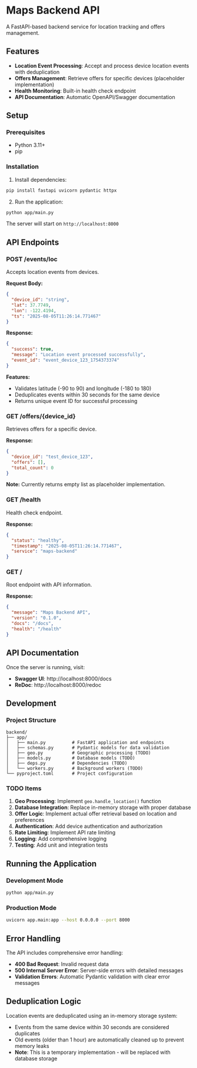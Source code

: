 # Maps Backend API

A FastAPI-based backend service for location tracking and offers management.

## Features

- **Location Event Processing**: Accept and process device location events with deduplication
- **Offers Management**: Retrieve offers for specific devices (placeholder implementation)
- **Health Monitoring**: Built-in health check endpoint
- **API Documentation**: Automatic OpenAPI/Swagger documentation

## Setup

### Prerequisites

- Python 3.11+
- pip

### Installation

1. Install dependencies:
```bash
pip install fastapi uvicorn pydantic httpx
```

2. Run the application:
```bash
python app/main.py
```

The server will start on `http://localhost:8000`

## API Endpoints

### POST /events/loc
Accepts location events from devices.

**Request Body:**
```json
{
  "device_id": "string",
  "lat": 37.7749,
  "lon": -122.4194,
  "ts": "2025-08-05T11:26:14.771467"
}
```

**Response:**
```json
{
  "success": true,
  "message": "Location event processed successfully",
  "event_id": "event_device_123_1754373374"
}
```

**Features:**
- Validates latitude (-90 to 90) and longitude (-180 to 180)
- Deduplicates events within 30 seconds for the same device
- Returns unique event ID for successful processing

### GET /offers/{device_id}
Retrieves offers for a specific device.

**Response:**
```json
{
  "device_id": "test_device_123",
  "offers": [],
  "total_count": 0
}
```

**Note:** Currently returns empty list as placeholder implementation.

### GET /health
Health check endpoint.

**Response:**
```json
{
  "status": "healthy",
  "timestamp": "2025-08-05T11:26:14.771467",
  "service": "maps-backend"
}
```

### GET /
Root endpoint with API information.

**Response:**
```json
{
  "message": "Maps Backend API",
  "version": "0.1.0",
  "docs": "/docs",
  "health": "/health"
}
```

## API Documentation

Once the server is running, visit:
- **Swagger UI**: http://localhost:8000/docs
- **ReDoc**: http://localhost:8000/redoc

## Development

### Project Structure
```
backend/
├── app/
│   ├── main.py          # FastAPI application and endpoints
│   ├── schemas.py       # Pydantic models for data validation
│   ├── geo.py           # Geographic processing (TODO)
│   ├── models.py        # Database models (TODO)
│   ├── deps.py          # Dependencies (TODO)
│   └── workers.py       # Background workers (TODO)
└── pyproject.toml       # Project configuration
```

### TODO Items

1. **Geo Processing**: Implement `geo.handle_location()` function
2. **Database Integration**: Replace in-memory storage with proper database
3. **Offer Logic**: Implement actual offer retrieval based on location and preferences
4. **Authentication**: Add device authentication and authorization
5. **Rate Limiting**: Implement API rate limiting
6. **Logging**: Add comprehensive logging
7. **Testing**: Add unit and integration tests

## Running the Application

### Development Mode
```bash
python app/main.py
```

### Production Mode
```bash
uvicorn app.main:app --host 0.0.0.0 --port 8000
```

## Error Handling

The API includes comprehensive error handling:
- **400 Bad Request**: Invalid request data
- **500 Internal Server Error**: Server-side errors with detailed messages
- **Validation Errors**: Automatic Pydantic validation with clear error messages

## Deduplication Logic

Location events are deduplicated using an in-memory storage system:
- Events from the same device within 30 seconds are considered duplicates
- Old events (older than 1 hour) are automatically cleaned up to prevent memory leaks
- **Note**: This is a temporary implementation - will be replaced with database storage 
